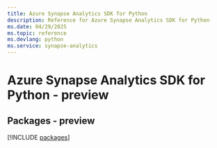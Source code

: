 ```yaml
---
title: Azure Synapse Analytics SDK for Python
description: Reference for Azure Synapse Analytics SDK for Python
ms.date: 04/29/2025
ms.topic: reference
ms.devlang: python
ms.service: synapse-analytics
---
```

# Azure Synapse Analytics SDK for Python - preview
## Packages - preview
[!INCLUDE [packages](synapse-analytics-index.md)]